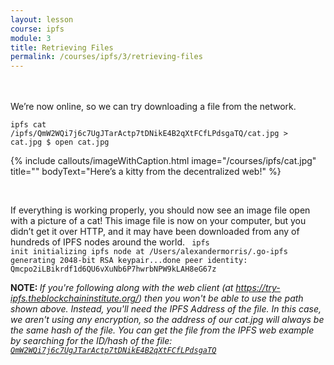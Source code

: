 ```yaml
---
layout: lesson
course: ipfs
module: 3
title: Retrieving Files
permalink: /courses/ipfs/3/retrieving-files
---
```


<br>
<br>
<span class="openingParagraph">
We’re now online, so we can try downloading a file from the network.</span>

<code class="cli">ipfs cat /ipfs/QmW2WQi7j6c7UgJTarActp7tDNikE4B2qXtFCfLPdsgaTQ/cat.jpg &gt; cat.jpg
$ open cat.jpg</code>

{% include callouts/imageWithCaption.html
	image="/courses/ipfs/cat.jpg"
	title=""
	bodyText="Here’s a kitty from the decentralized web!"
%}

<br>

If everything is working properly, you should now see an image file open with a picture of a cat! This image file is now on your computer, but you didn’t get it over HTTP, and it may have been downloaded from any of hundreds of IPFS nodes around the world.
<code class="cli"> ipfs init
initializing ipfs node at /Users/alexandermorris/.go-ipfs
generating 2048-bit RSA keypair...done
peer identity: Qmcpo2iLBikrdf1d6QU6vXuNb6P7hwrbNPW9kLAH8eG67z</code>

<div class="purpleNote">
  <b>NOTE: </b><i>If you're following along with the web client (at <a href="https://try-ipfs.theblockchaininstitute.org/">https://try-ipfs.theblockchaininstitute.org/</a>) then you won't be able to use the path shown above. Instead, you'll need the IPFS Address of the file. In this case, we aren't using any encryption, so the address of our cat.jpg will always be the same hash of the file. You can get the file from the IPFS web example by searching for the ID/hash of the file: <a href="https://try-ipfs.theblockchaininstitute.org/?q=QmW2WQi7j6c7UgJTarActp7tDNikE4B2qXtFCfLPdsgaTQ"><code>QmW2WQi7j6c7UgJTarActp7tDNikE4B2qXtFCfLPdsgaTQ</code></a></i>
</div>
